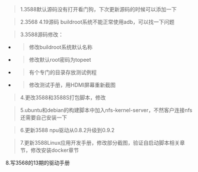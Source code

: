 > 1.3588默认源码没有打开看门狗，下次更新源码的时候可以添加一下

> 2.3568 4.19源码 buildroot系统不能正常使用adb，可以找一下问题

> 3.3588源码修改：

- > 修改buildroot系统默认名称

- > 修改默认root密码为topeet 

- > 有个专门的目录存放测试例程

- > 修改测试手册，用HDMI屏幕重新截图

> 4.更改3588和3588S打包脚本，修改

> 5.ubuntu和debian的构建脚本中加入nfs-kernel-server，不然客户连接nfs还需要自己安装一下

> 6.更新3588 npu驱动从0.8.2升级到0.9.2

> 7.更新3588Linux应用开发手册，修改部分截图，验证自启动脚本相关章节，修改安装docker章节

8.写3568的13期的驱动手册

